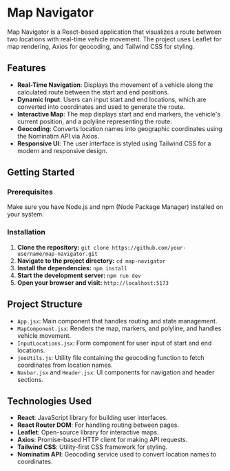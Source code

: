 # Map Navigator

Map Navigator is a React-based application that visualizes a route between two locations with real-time vehicle movement. The project uses Leaflet for map rendering, Axios for geocoding, and Tailwind CSS for styling.

## Features

- **Real-Time Navigation**: Displays the movement of a vehicle along the calculated route between the start and end positions.
- **Dynamic Input**: Users can input start and end locations, which are converted into coordinates and used to generate the route.
- **Interactive Map**: The map displays start and end markers, the vehicle's current position, and a polyline representing the route.
- **Geocoding**: Converts location names into geographic coordinates using the Nominatim API via Axios.
- **Responsive UI**: The user interface is styled using Tailwind CSS for a modern and responsive design.

## Getting Started

### Prerequisites

Make sure you have Node.js and npm (Node Package Manager) installed on your system.

### Installation

1. **Clone the repository:** `git clone https://github.com/your-username/map-navigator.git`
2. **Navigate to the project directory:** `cd map-navigator`
3. **Install the dependencies:** `npm install`
4. **Start the development server:** `npm run dev`
5. **Open your browser and visit:** `http://localhost:5173`

## Project Structure

- `App.jsx`: Main component that handles routing and state management.
- `MapComponent.jsx`: Renders the map, markers, and polyline, and handles vehicle movement.
- `InputLocations.jsx`: Form component for user input of start and end locations.
- `jeoUtils.js`: Utility file containing the geocoding function to fetch coordinates from location names.
- `Navbar.jsx` and `Header.jsx`: UI components for navigation and header sections.

## Technologies Used

- **React**: JavaScript library for building user interfaces.
- **React Router DOM**: For handling routing between pages.
- **Leaflet**: Open-source library for interactive maps.
- **Axios**: Promise-based HTTP client for making API requests.
- **Tailwind CSS**: Utility-first CSS framework for styling.
- **Nominatim API**: Geocoding service used to convert location names to coordinates.


